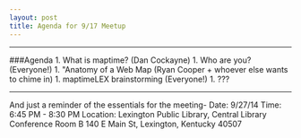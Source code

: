```yaml
---
layout: post
title: Agenda for 9/17 Meetup
---
```

<hr>
###Agenda
1. What is maptime? (Dan Cockayne)
1. Who are you? (Everyone!)
1. "Anatomy of a Web Map (Ryan Cooper + whoever else wants to chime in)
1. maptimeLEX brainstorming (Everyone!)
1. ???
<hr>
And just a reminder of the essentials for the meeting-  
Date: 9/27/14  
Time: 6:45 PM - 8:30 PM  
Location: 
Lexington Public Library, Central Library  
Conference Room B  
140 E Main St,  
Lexington, Kentucky 40507

<div id='map' class='row8 fill-blue col12 map space-bottom2'></div>
<script>
var map = L.mapbox.map('map', 'maptastik.j354k5k8')
    .setView([38.045717, -84.496713], 17);

var marker = L.mapbox.featureLayer({
  'type': 'Feature',
  'properties': {
    'title': 'Lexington Public Library, Central Library',
    'description': '140 E Main St,<br>Conference Room B<br>Lexington, Kentucky<br>40507',
    'marker-color': '#ff8888'
  },
  'geometry': {
    'type': 'Point',
    'coordinates': [-84.496713, 38.045717 ]
  }
}).addTo(map);

marker.eachLayer(function(m) {
    m.openPopup();
});
</script>